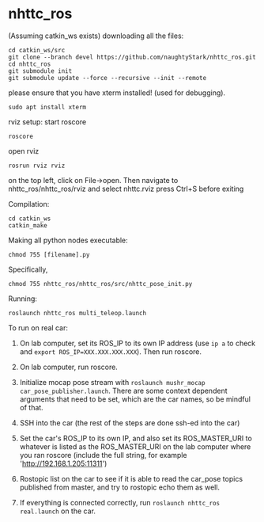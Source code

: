 # nhttc_ros
(Assuming catkin_ws exists)
downloading all the files:
```
cd catkin_ws/src
git clone --branch devel https://github.com/naughtyStark/nhttc_ros.git
cd nhttc_ros
git submodule init
git submodule update --force --recursive --init --remote

```
please ensure that you have xterm installed! (used for debugging).
```
sudo apt install xterm
```
rviz setup:
start roscore
```
roscore
```
open rviz 
```
rosrun rviz rviz
```
on the top left, click on File->open. Then navigate to nhttc_ros/nhttc_ros/rviz and select nhttc.rviz 
press Ctrl+S before exiting

Compilation:
```
cd catkin_ws
catkin_make
```
Making all python nodes executable:
```
chmod 755 [filename].py
```
Specifically, 
```
chmod 755 nhttc_ros/nhttc_ros/src/nhttc_pose_init.py
```
Running:
```
roslaunch nhttc_ros multi_teleop.launch
```

To run on real car:

1. On lab computer, set its ROS_IP to its own IP address (use `ip a` to check and `export ROS_IP=XXX.XXX.XXX.XXX`). Then run roscore.

2. On lab computer, run roscore.

3. Initialize mocap pose stream with `roslaunch mushr_mocap car_pose_publisher.launch`. There are some context dependent arguments that need to be set, which are the car names, so be mindful of that.

4. SSH into the car (the rest of the steps are done ssh-ed into the car)

5. Set the car's ROS_IP to its own IP, and also set its ROS_MASTER_URI to whatever is listed as the ROS_MASTER_URI on the lab computer where you ran roscore (include the full string, for example 'http://192.168.1.205:11311')

6. Rostopic list on the car to see if it is able to read the car_pose topics published from master, and try to rostopic echo them as well.

7. If everything is connected correctly, run `roslaunch nhttc_ros real.launch` on the car.

